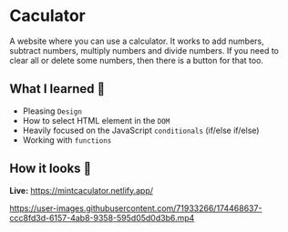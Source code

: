 # Caculator
A website where you can use a calculator. It works to add numbers, subtract numbers, multiply numbers and divide numbers. If you need to clear all or delete some numbers, then there is a button for that too.

## What I learned 🧠
- Pleasing `Design`
- How to select HTML element in the `DOM`
- Heavily focused on the JavaScript `conditionals` (if/else if/else)
-  Working with `functions`

## How it looks 🎥

**Live:** https://mintcaculator.netlify.app/



https://user-images.githubusercontent.com/71933266/174468637-ccc8fd3d-6157-4ab8-9358-595d05d0d3b6.mp4

